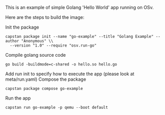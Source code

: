 This is an example of simple Golang 'Hello World' app running on OSv.

Here are the steps to build the image:

Init the package
```
capstan package init --name "go-example" --title "Golang Example" --author "Anonymous" \\
  --version "1.0" --require "osv.run-go"
```
Compile golang source code
```
go build -buildmode=c-shared -o hello.so hello.go
```
Add run init to specify how to execute the app (please look at meta/run.yaml)
Compose the package
```
capstan package compose go-example
```
Run the app
```
capstan run go-example -p qemu --boot default
```
